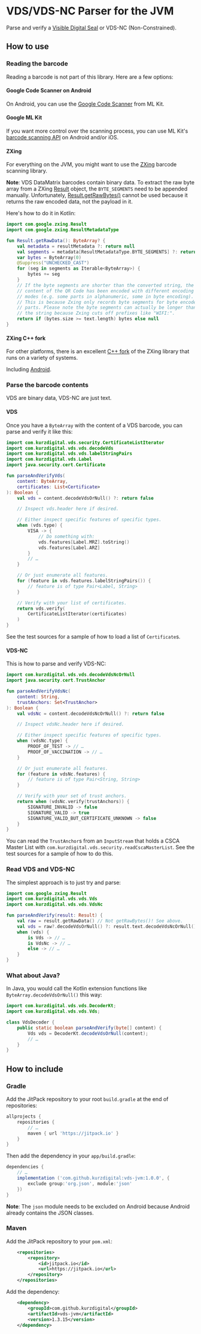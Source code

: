 # VDS/VDS-NC Parser for the JVM

Parse and verify a [Visible Digital Seal][vds] or VDS-NC (Non-Constrained).

## How to use

### Reading the barcode

Reading a barcode is not part of this library. Here are a few options:

#### Google Code Scanner on Android

On Android, you can use the [Google Code Scanner][codescanner] from ML Kit.

#### Google ML Kit

If you want more control over the scanning process, you can use ML Kit's
[barcode scanning API][vision] on Android and/or iOS.

#### ZXing

For everything on the JVM, you might want to use the [ZXing][zxing]
barcode scanning library.

**Note**: VDS DataMatrix barcodes contain binary data. To extract the raw
byte array from a ZXing [Result][result] object, the `BYTE_SEGMENTS` need to
be appended manually. Unfortunately, [Result.getRawBytes()][getrawbytes] cannot
be used because it returns the raw encoded data, not the payload in it.

Here's how to do it in Kotlin:

```kotlin
import com.google.zxing.Result
import com.google.zxing.ResultMetadataType

fun Result.getRawData(): ByteArray? {
	val metadata = resultMetadata ?: return null
	val segments = metadata[ResultMetadataType.BYTE_SEGMENTS] ?: return null
	var bytes = ByteArray(0)
	@Suppress("UNCHECKED_CAST")
	for (seg in segments as Iterable<ByteArray>) {
		bytes += seg
	}
	// If the byte segments are shorter than the converted string, the
	// content of the QR Code has been encoded with different encoding
	// modes (e.g. some parts in alphanumeric, some in byte encoding).
	// This is because Zxing only records byte segments for byte encoded
	// parts. Please note the byte segments can actually be longer than
	// the string because Zxing cuts off prefixes like "WIFI:".
	return if (bytes.size >= text.length) bytes else null
}
```

#### ZXing C++ fork

For other platforms, there is an excellent [C++ fork][zxingcpp] of the ZXing
library that runs on a variety of systems.

Including [Android][barcodescannerview].

### Parse the barcode contents

VDS are binary data, VDS-NC are just text.

#### VDS

Once you have a `ByteArray` with the content of a VDS barcode, you can
parse and verify it like this:

```kotlin
import com.kurzdigital.vds.security.CertificateListIterator
import com.kurzdigital.vds.vds.decodeVds
import com.kurzdigital.vds.vds.labelStringPairs
import com.kurzdigital.vds.Label
import java.security.cert.Certificate

fun parseAndVerifyVds(
	content: ByteArray,
	certificates: List<Certificate>
): Boolean {
	val vds = content.decodeVdsOrNull() ?: return false

	// Inspect vds.header here if desired.

	// Either inspect specific features of specific types.
	when (vds.type) {
		VISA -> {
			// Do something with:
			vds.features[Label.MRZ].toString()
			vds.features[Label.ARZ]
		}
		// …
	}

	// Or just enumerate all features.
	for (feature in vds.features.labelStringPairs()) {
		// feature is of type Pair<Label, String>
	}

	// Verify with your list of certificates.
	return vds.verify(
		CertificateListIterator(certificates)
	)
}
```

See the test sources for a sample of how to load a list of `Certificate`s.

#### VDS-NC

This is how to parse and verify VDS-NC:

```kotlin
import com.kurzdigital.vds.vds.decodeVdsNcOrNull
import java.security.cert.TrustAnchor

fun parseAndVerifyVdsNc(
	content: String,
	trustAnchors: Set<TrustAnchor>
): Boolean {
	val vdsNc = content.decodeVdsNcOrNull() ?: return false

	// Inspect vdsNc.header here if desired.

	// Either inspect specific features of specific types.
	when (vdsNc.type) {
		PROOF_OF_TEST -> // …
		PROOF_OF_VACCINATION -> // …
	}

	// Or just enumerate all features.
	for (feature in vdsNc.features) {
		// feature is of type Pair<String, String>
	}

	// Verify with your set of trust anchors.
	return when (vdsNc.verify(trustAnchors)) {
		SIGNATURE_INVALID -> false
		SIGNATURE_VALID -> true
		SIGNATURE_VALID_BUT_CERTIFICATE_UNKNOWN -> false
	}
}
```

You can read the `TrustAnchor`s from an `InputStream` that holds a
CSCA Master List with `com.kurzdigital.vds.security.readCscaMasterList`.
See the test sources for a sample of how to do this.

### Read VDS and VDS-NC

The simplest approach is to just try and parse:

```kotlin
import com.google.zxing.Result
import com.kurzdigital.vds.vds.Vds
import com.kurzdigital.vds.vds.VdsNc

fun parseAndVerify(result: Result) {
	val raw = result.getRawData() // Not getRawBytes()! See above.
	val vds = raw?.decodeVdsOrNull() ?: result.text.decodeVdsNcOrNull()
	when (vds) {
		is Vds -> // …
		is VdsNc -> // …
		else -> // …
	}
}
```

### What about Java?

In Java, you would call the Kotlin extension functions like
`ByteArray.decodeVdsOrNull()` this way:

```java
import com.kurzdigital.vds.vds.DecoderKt;
import com.kurzdigital.vds.vds.Vds;

class VdsDecoder {
	public static boolean parseAndVerify(byte[] content) {
		Vds vds = DecoderKt.decodeVdsOrNull(content);
		// …
	}
}
```

## How to include

### Gradle

Add the JitPack repository to your root `build.gradle` at the end of
repositories:

```groovy
allprojects {
	repositories {
		// …
		maven { url 'https://jitpack.io' }
	}
}
```

Then add the dependency in your `app/build.gradle`:

```groovy
dependencies {
	// …
	implementation ('com.github.kurzdigital:vds-jvm:1.0.0', {
		exclude group:'org.json', module:'json'
	})
}
```

**Note**: The `json` module needs to be excluded on Android because Android
already contains the JSON classes.

### Maven

Add the JitPack repository to your `pom.xml`:

```xml
	<repositories>
		<repository>
			<id>jitpack.io</id>
			<url>https://jitpack.io</url>
		</repository>
	</repositories>
```

Add the dependency:

```xml
	<dependency>
		<groupId>com.github.kurzdigital</groupId>
		<artifactId>vds-jvm</artifactId>
		<version>1.3.15</version>
	</dependency>
```

[vds]: https://visibledigitalseal.org/
[codescanner]: https://developers.google.com/ml-kit/code-scanner
[vision]: https://developers.google.com/ml-kit/vision/barcode-scanning
[zxing]: https://github.com/zxing/zxing
[result]: https://zxing.github.io/zxing/apidocs/com/google/zxing/Result.html
[getrawbytes]: https://zxing.github.io/zxing/apidocs/com/google/zxing/Result.html#getRawBytes--
[zxingcpp]: https://github.com/nu-book/zxing-cpp
[barcodescannerview]: https://github.com/markusfisch/BarcodeScannerView
